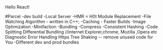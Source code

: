 Hello React!

#Parcel
-dev build
-Local Server
-HMR = H0t Module Replacement
-File Watching Algorithm - written in C++;
-Caching - Faster Builds
-Image Optimization
-Minifaction
-Bundling
-Compress
-Consistent Hashing
-Code Splitting
Differential Bundling //internet Explorer,chrome, Mozilla ,Opera etc
Diagnostic
Error Handling
Https
Tree Shaking -- remove unused code for You
-Different dev and prod bundles
